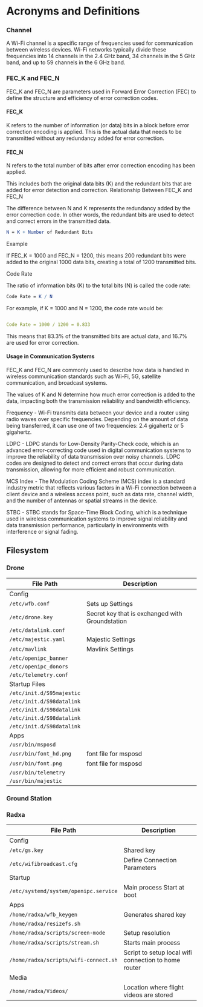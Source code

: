 # Acronyms and Definitions


### Channel

A Wi-Fi channel is a specific range of frequencies used for communication between wireless devices. Wi-Fi networks typically divide these frequencies into 14 channels in the 2.4 GHz band, 34 channels in the 5 GHz band, and up to 59 channels in the 6 GHz band.


### FEC_K and FEC_N

FEC_K and FEC_N are parameters used in Forward Error Correction (FEC) to define the structure and efficiency of error correction codes.

#### FEC_K

K refers to the number of information (or data) bits in a block before error correction encoding is applied.
This is the actual data that needs to be transmitted without any redundancy added for error correction.

#### FEC_N

N refers to the total number of bits after error correction encoding has been applied.

This includes both the original data bits (K) and the redundant bits that are added for error detection and correction.
Relationship Between FEC_K and FEC_N

The difference between N and K represents the redundancy added by the error correction code. In other words, the redundant bits are used to detect and correct errors in the transmitted data.

```mathematica
N = K + Number of Redundant Bits
```

Example

If FEC_K = 1000 and FEC_N = 1200, this means 200 redundant bits were added to the original 1000 data bits, creating a total of 1200 transmitted bits.

Code Rate

The ratio of information bits (K) to the total bits (N) is called the code rate:

```mathematica
Code Rate = K / N
```

For example, if K = 1000 and N = 1200, the code rate would be:

```yaml

Code Rate = 1000 / 1200 = 0.833
```
This means that 83.3% of the transmitted bits are actual data, and 16.7% are used for error correction.


#### Usage in Communication Systems

FEC_K and FEC_N are commonly used to describe how data is handled in wireless communication standards such as Wi-Fi, 5G, satellite communication, and broadcast systems.

The values of K and N determine how much error correction is added to the data, impacting both the transmission reliability and bandwidth efficiency.

Frequency - Wi-Fi transmits data between your device and a router using radio waves over specific frequencies. Depending on the amount of data being transferred, it can use one of two frequencies: 2.4 gigahertz or 5 gigahertz.

LDPC - LDPC stands for Low-Density Parity-Check code, which is an advanced error-correcting code used in digital communication systems to improve the reliability of data transmission over noisy channels. LDPC codes are designed to detect and correct errors that occur during data transmission, allowing for more efficient and robust communication.

MCS Index - The Modulation Coding Scheme (MCS) index is a standard industry metric that reflects various factors in a Wi-Fi connection between a client device and a wireless access point, such as data rate, channel width, and the number of antennas or spatial streams in the device.

STBC - STBC stands for Space-Time Block Coding, which is a technique used in wireless communication systems to improve signal reliability and data transmission performance, particularly in environments with interference or signal fading.



## Filesystem

### Drone


| File Path            | Description                                          |
|----------------------|------------------------------------------------------|
| Config                                                                     |
| `/etc/wfb.conf`      | Sets up Settings                                    |
| `/etc/drone.key`     | Secret key that is exchanged with Groundstation     |
| `/etc/datalink.conf` | |
| `/etc/majestic.yaml` | Majestic Settings                                   |
| `/etc/mavlink`       | Mavlink Settings                                    |
| `/etc/openipc_banner`| |
| `/etc/openipc_donors`| |
| `/etc/telemetry.conf`| |
| Startup Files                                                             |
| `/etc/init.d/S95majestic` |       |
| `/etc/init.d/S98datalink` ||
| `/etc/init.d/S98datalink` ||
| `/etc/init.d/S98datalink` ||
| `/etc/init.d/S98datalink` ||
| Apps                                                                      |
| `/usr/bin/msposd` ||
| `/usr/bin/font_hd.png` | font file for msposd |
| `/usr/bin/font.png` | font file for msposd |
| `/usr/bin/telemetry` |  |
| `/usr/bin/majestic` |  |


### Ground Station

### Radxa
| File Path            | Description                                          |
|----------------------|------------------------------------------------------|
| Config    |
| `/etc/gs.key` |  Shared key|
| `/etc/wifibroadcast.cfg` |  Define Connection Parameters|
| Startup |
| `/etc/systemd/system/openipc.service` | Main process Start at boot
| Apps |
| `/home/radxa/wfb_keygen` |  Generates shared key|
| `/home/radxa/resizefs.sh` | |
| `/home/radxa/scripts/screen-mode` | Setup resolution |
| `/home/radxa/scripts/stream.sh` | Starts main process |
| `/home/radxa/scripts/wifi-connect.sh` | Script to setup local wifi connection to home router|
| Media |
| `/home/radxa/Videos/` | Location where flight videos are stored|